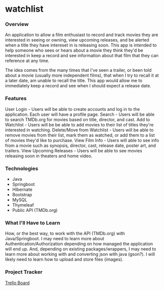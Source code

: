 # watchlist

### Overview
An application to allow a film enthusiast to record and track movies they are interested in seeing or owning, view upcoming releases, and be alerted when a title they have intereset in is releasing soon. This app is intended to help someone who sees or hears about a movie they think they'd be interested in keep a record and see information about that film that they can reference at any time.

The idea comes from the many times that I've seen a trailer, or been told about a movie (usually more independent films), that when I try to recall it at a later date, am unable to recall the title. This app would allow me to immediately keep a record and see when I should expect a release date.
### Features
User Login - Users will be able to create accounts and log in to the application. Each user will have a profile page.
Search - Users will be able to search TMDb.org for movies based on title, director, and cast.
Add to Watchlist - Users will be be able to add movies to their list of titles they're interested in watching.
Delete/Move from Watchlist - Users will be able to remove movies from their list, mark them as watched, or add them to a list of movies they'd like to purchase.
View Film Info - Users will able to see info from a movie such as synopsis, director, cast, release date, poster art, and trailers.
View Upcoming Releases - Users will be able to see movies releasing soon in theaters and home video.
### Technologies
- Java
- Springboot
- Hibernate
- Bootstrap
- MySQL
- Thymeleaf
- Public API (TMDb.org)
### What I'll Have to Learn
How, or the best way, to work with the API (TMDb.org) with Java/Springboot. I may need to learn more about Authentication/Authorization depending on how managed the application will end up. And, depending on existing packages/wrappers, I may need to learn more about working with and converting json with java (gson?). I will likely need to learn how to upload and store files (images).
### Project Tracker
[Trello Board](https://trello.com/b/68Vl0W3G/liftoff-project-board)
